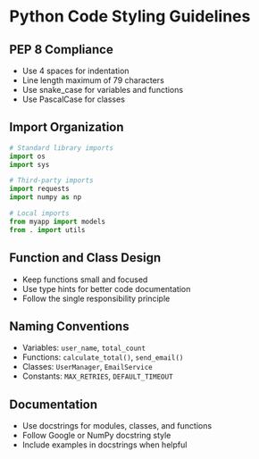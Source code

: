 # Python Code Styling Guidelines

## PEP 8 Compliance
- Use 4 spaces for indentation
- Line length maximum of 79 characters
- Use snake_case for variables and functions
- Use PascalCase for classes

## Import Organization
```python
# Standard library imports
import os
import sys

# Third-party imports
import requests
import numpy as np

# Local imports
from myapp import models
from . import utils
```

## Function and Class Design
- Keep functions small and focused
- Use type hints for better code documentation
- Follow the single responsibility principle

## Naming Conventions
- Variables: `user_name`, `total_count`
- Functions: `calculate_total()`, `send_email()`
- Classes: `UserManager`, `EmailService`
- Constants: `MAX_RETRIES`, `DEFAULT_TIMEOUT`

## Documentation
- Use docstrings for modules, classes, and functions
- Follow Google or NumPy docstring style
- Include examples in docstrings when helpful

